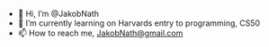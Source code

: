 - 👋 Hi, I’m @JakobNath
- 🌱 I’m currently learning on Harvards entry to programming, CS50
- 📫 How to reach me, JakobNath@gmail.com
